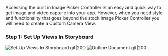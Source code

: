 Accessing the built in Image Picker Controller is an easy and quick way to get image and video capture into your app. However, when you need style and functionality that goes beyond the stock Image Picker Controller you will need to create a Custom Camera View.

### Step 1: Set Up Views In Storyboard 

![Set Up Views In Storyboard gif|200](http://i.imgur.com/KhbVi00.png) ![Outline Document gif|200](http://i.imgur.com/6CSyrY7.png)  



